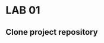 # LAB 01

## Clone project repository
<!--stackedit_data:
eyJoaXN0b3J5IjpbMTEzNjMyMjE1MywtMjUwMjE2NTMxXX0=
-->